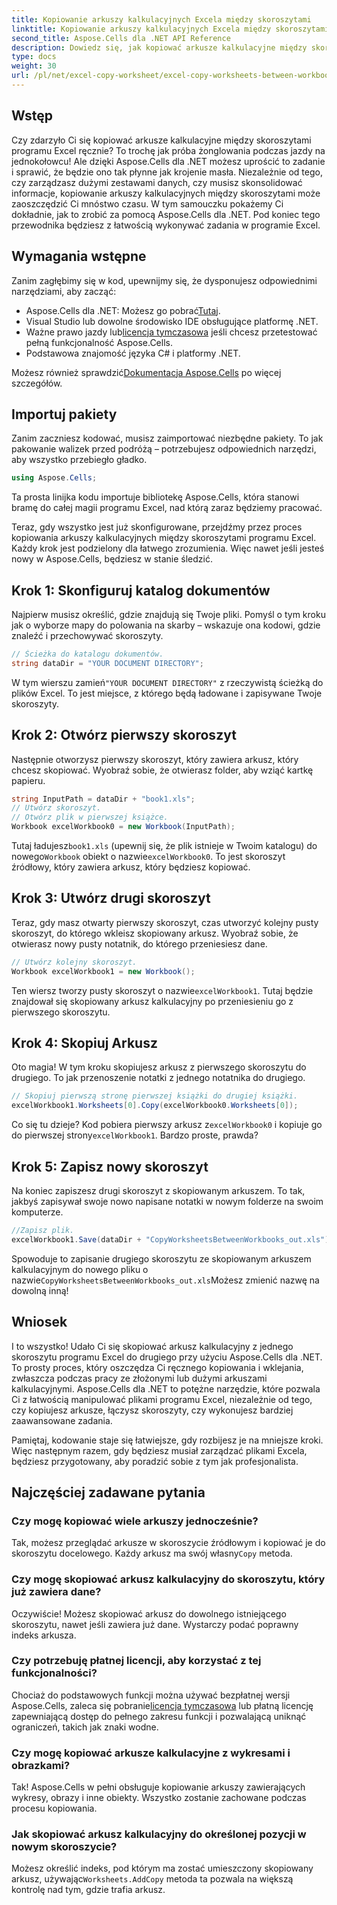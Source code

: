 ```yaml
---
title: Kopiowanie arkuszy kalkulacyjnych Excela między skoroszytami
linktitle: Kopiowanie arkuszy kalkulacyjnych Excela między skoroszytami
second_title: Aspose.Cells dla .NET API Reference
description: Dowiedz się, jak kopiować arkusze kalkulacyjne między skoroszytami programu Excel przy użyciu Aspose.Cells dla .NET. Przewodnik krok po kroku z przykładami kodu, który usprawni zarządzanie arkuszami kalkulacyjnymi.
type: docs
weight: 30
url: /pl/net/excel-copy-worksheet/excel-copy-worksheets-between-workbooks/
---
```

## Wstęp

Czy zdarzyło Ci się kopiować arkusze kalkulacyjne między skoroszytami programu Excel ręcznie? To trochę jak próba żonglowania podczas jazdy na jednokołowcu! Ale dzięki Aspose.Cells dla .NET możesz uprościć to zadanie i sprawić, że będzie ono tak płynne jak krojenie masła. Niezależnie od tego, czy zarządzasz dużymi zestawami danych, czy musisz skonsolidować informacje, kopiowanie arkuszy kalkulacyjnych między skoroszytami może zaoszczędzić Ci mnóstwo czasu. W tym samouczku pokażemy Ci dokładnie, jak to zrobić za pomocą Aspose.Cells dla .NET. Pod koniec tego przewodnika będziesz z łatwością wykonywać zadania w programie Excel.

## Wymagania wstępne

Zanim zagłębimy się w kod, upewnijmy się, że dysponujesz odpowiednimi narzędziami, aby zacząć:

-  Aspose.Cells dla .NET: Możesz go pobrać[Tutaj](https://releases.aspose.com/cells/net/).
- Visual Studio lub dowolne środowisko IDE obsługujące platformę .NET.
-  Ważne prawo jazdy lub[licencja tymczasowa](https://purchase.aspose.com/temporary-license/) jeśli chcesz przetestować pełną funkcjonalność Aspose.Cells.
- Podstawowa znajomość języka C# i platformy .NET.

 Możesz również sprawdzić[Dokumentacja Aspose.Cells](https://reference.aspose.com/cells/net/) po więcej szczegółów.

## Importuj pakiety

Zanim zaczniesz kodować, musisz zaimportować niezbędne pakiety. To jak pakowanie walizek przed podróżą – potrzebujesz odpowiednich narzędzi, aby wszystko przebiegło gładko.

```csharp
using Aspose.Cells;
```

Ta prosta linijka kodu importuje bibliotekę Aspose.Cells, która stanowi bramę do całej magii programu Excel, nad którą zaraz będziemy pracować.


Teraz, gdy wszystko jest już skonfigurowane, przejdźmy przez proces kopiowania arkuszy kalkulacyjnych między skoroszytami programu Excel. Każdy krok jest podzielony dla łatwego zrozumienia. Więc nawet jeśli jesteś nowy w Aspose.Cells, będziesz w stanie śledzić.

## Krok 1: Skonfiguruj katalog dokumentów

Najpierw musisz określić, gdzie znajdują się Twoje pliki. Pomyśl o tym kroku jak o wyborze mapy do polowania na skarby – wskazuje ona kodowi, gdzie znaleźć i przechowywać skoroszyty.

```csharp
// Ścieżka do katalogu dokumentów.
string dataDir = "YOUR DOCUMENT DIRECTORY";
```

 W tym wierszu zamień`"YOUR DOCUMENT DIRECTORY"` z rzeczywistą ścieżką do plików Excel. To jest miejsce, z którego będą ładowane i zapisywane Twoje skoroszyty.

## Krok 2: Otwórz pierwszy skoroszyt

Następnie otworzysz pierwszy skoroszyt, który zawiera arkusz, który chcesz skopiować. Wyobraź sobie, że otwierasz folder, aby wziąć kartkę papieru.

```csharp
string InputPath = dataDir + "book1.xls";
// Utwórz skoroszyt.
// Otwórz plik w pierwszej książce.
Workbook excelWorkbook0 = new Workbook(InputPath);
```

 Tutaj ładujesz`book1.xls` (upewnij się, że plik istnieje w Twoim katalogu) do nowego`Workbook` obiekt o nazwie`excelWorkbook0`. To jest skoroszyt źródłowy, który zawiera arkusz, który będziesz kopiować.

## Krok 3: Utwórz drugi skoroszyt

Teraz, gdy masz otwarty pierwszy skoroszyt, czas utworzyć kolejny pusty skoroszyt, do którego wkleisz skopiowany arkusz. Wyobraź sobie, że otwierasz nowy pusty notatnik, do którego przeniesiesz dane.

```csharp
// Utwórz kolejny skoroszyt.
Workbook excelWorkbook1 = new Workbook();
```

 Ten wiersz tworzy pusty skoroszyt o nazwie`excelWorkbook1`. Tutaj będzie znajdował się skopiowany arkusz kalkulacyjny po przeniesieniu go z pierwszego skoroszytu.

## Krok 4: Skopiuj Arkusz

Oto magia! W tym kroku skopiujesz arkusz z pierwszego skoroszytu do drugiego. To jak przenoszenie notatki z jednego notatnika do drugiego.

```csharp
// Skopiuj pierwszą stronę pierwszej książki do drugiej książki.
excelWorkbook1.Worksheets[0].Copy(excelWorkbook0.Worksheets[0]);
```

 Co się tu dzieje? Kod pobiera pierwszy arkusz z`excelWorkbook0` i kopiuje go do pierwszej strony`excelWorkbook1`. Bardzo proste, prawda?

## Krok 5: Zapisz nowy skoroszyt

Na koniec zapiszesz drugi skoroszyt z skopiowanym arkuszem. To tak, jakbyś zapisywał swoje nowo napisane notatki w nowym folderze na swoim komputerze.

```csharp
//Zapisz plik.
excelWorkbook1.Save(dataDir + "CopyWorksheetsBetweenWorkbooks_out.xls");
```

 Spowoduje to zapisanie drugiego skoroszytu ze skopiowanym arkuszem kalkulacyjnym do nowego pliku o nazwie`CopyWorksheetsBetweenWorkbooks_out.xls`Możesz zmienić nazwę na dowolną inną!

## Wniosek

I to wszystko! Udało Ci się skopiować arkusz kalkulacyjny z jednego skoroszytu programu Excel do drugiego przy użyciu Aspose.Cells dla .NET. To prosty proces, który oszczędza Ci ręcznego kopiowania i wklejania, zwłaszcza podczas pracy ze złożonymi lub dużymi arkuszami kalkulacyjnymi. Aspose.Cells dla .NET to potężne narzędzie, które pozwala Ci z łatwością manipulować plikami programu Excel, niezależnie od tego, czy kopiujesz arkusze, łączysz skoroszyty, czy wykonujesz bardziej zaawansowane zadania.

Pamiętaj, kodowanie staje się łatwiejsze, gdy rozbijesz je na mniejsze kroki. Więc następnym razem, gdy będziesz musiał zarządzać plikami Excela, będziesz przygotowany, aby poradzić sobie z tym jak profesjonalista.

## Najczęściej zadawane pytania

### Czy mogę kopiować wiele arkuszy jednocześnie?

 Tak, możesz przeglądać arkusze w skoroszycie źródłowym i kopiować je do skoroszytu docelowego. Każdy arkusz ma swój własny`Copy` metoda.

### Czy mogę skopiować arkusz kalkulacyjny do skoroszytu, który już zawiera dane?

Oczywiście! Możesz skopiować arkusz do dowolnego istniejącego skoroszytu, nawet jeśli zawiera już dane. Wystarczy podać poprawny indeks arkusza.

### Czy potrzebuję płatnej licencji, aby korzystać z tej funkcjonalności?

 Chociaż do podstawowych funkcji można używać bezpłatnej wersji Aspose.Cells, zaleca się pobranie[licencja tymczasowa](https://purchase.aspose.com/temporary-license/) lub płatną licencję zapewniającą dostęp do pełnego zakresu funkcji i pozwalającą uniknąć ograniczeń, takich jak znaki wodne.

### Czy mogę kopiować arkusze kalkulacyjne z wykresami i obrazkami?

Tak! Aspose.Cells w pełni obsługuje kopiowanie arkuszy zawierających wykresy, obrazy i inne obiekty. Wszystko zostanie zachowane podczas procesu kopiowania.

### Jak skopiować arkusz kalkulacyjny do określonej pozycji w nowym skoroszycie?

 Możesz określić indeks, pod którym ma zostać umieszczony skopiowany arkusz, używając`Worksheets.AddCopy` metoda ta pozwala na większą kontrolę nad tym, gdzie trafia arkusz.
